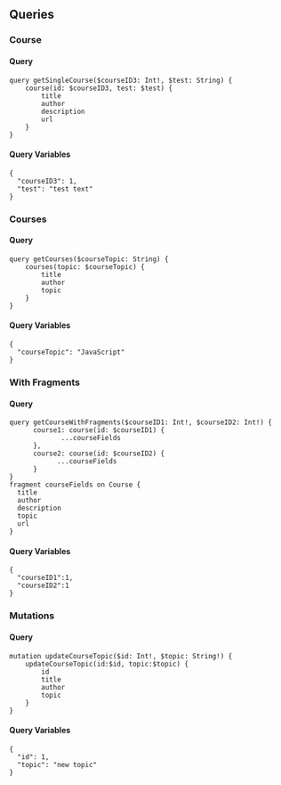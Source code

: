 ## Queries

### Course

#### Query
```
query getSingleCourse($courseID3: Int!, $test: String) {
    course(id: $courseID3, test: $test) {
        title
        author
        description
        url
    }
}
```

#### Query Variables
```
{
  "courseID3": 1,
  "test": "test text"
}
```

### Courses

#### Query
```
query getCourses($courseTopic: String) {
    courses(topic: $courseTopic) {
        title
        author
        topic
    }
}
```

#### Query Variables
```
{
  "courseTopic": "JavaScript"
}
```

### With Fragments

#### Query
```
query getCourseWithFragments($courseID1: Int!, $courseID2: Int!) {
      course1: course(id: $courseID1) {
             ...courseFields
      },
      course2: course(id: $courseID2) {
            ...courseFields
      } 
}
fragment courseFields on Course {
  title
  author
  description
  topic
  url
}
```

#### Query Variables
```
{ 
  "courseID1":1,
  "courseID2":1
}
```

### Mutations

#### Query
```
mutation updateCourseTopic($id: Int!, $topic: String!) {
    updateCourseTopic(id:$id, topic:$topic) {
        id
        title
        author
        topic
    }
}
```

#### Query Variables
```
{
  "id": 1,
  "topic": "new topic"
}
```
